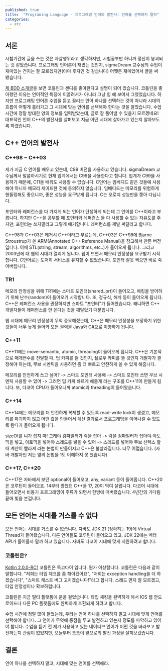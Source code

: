 ```yaml
---
published: true
title:  "Programing Language - 프로그래밍 언어의 발전사: 언어를 선택하지 말라"
categories:
  - etc
---
```


## 서론

시험기간에 글을 쓰는 것은 자살행위라고 생각하지만, 시험공부만 하니까 정신이 붕괴되는 것 같았습니다. 프로그래밍 언어론이 재밌는 것인지, sigmaDream 교수님의 수업이 재미있는 건지는 잘 모르겠지만(아마 후자인 것 같습니다) 어쨋든 재미있어서 글을 써 봤습니다. 

[제 BDD 소개글](https://chip-force-ed0.notion.site/59cdcd35ee6f40009ba780a996fb0dcd?pvs=4)을 보면 코틀린과 센디를 좋아한다고 설명이 되어 있습니다. 코틀린을 좋아했던 이유는 언어적인 특징에 이끌려서가 아니라 그냥 힙 해 보여서 그랬었습니다. 하지만 프로그래밍 언어론 수업을 듣고 끌리는 언어 하나를 선택하는 것이 아니라 시대의 흐름이 어떻게 흘러가고 그 시대에 맞는 언어를 선택해야 한다는 것을 알았습니다. 수업 시간에 정말 방대한 양의 정보를 입력받았는데, 글로 잘 풀어낼 수 있을지 모르겠네요! 대표적인 언어 C++의 발전사를 살펴보고 지금 어떤 시대에 살아가고 있는지 알아보도록 하겠습니다.

## C++ 언어의 발전사

### C++98 ~ C++03

제가 지금 C 언어를 배우고 있는데, C99 버전을 사용하고 있습니다. sigmaDream 교수님께서 말씀하시기로 현재 업계에서는 C99을 사용한다고 합니다. 업계가 C99을 사용하기 때문에, C11을 배워도 사용할 수 없습니다. C언어는 임베디드 같은 것들에 사용해야 하니까 메모리 세이프한 것에 동의하지 않습니다. 임베디드는 메모리를 위험하게 핸들링해도 좋으니까, 좋은 성능을 요구받게 됩니다. C는 오로지 성능만을 쫒아 다닙니다.

포인터와 레퍼런스를 다 가지게 되는 언어가 탄생하게 되는데 그 언어를 C++이라고 부릅니다. 하지만 C++을 공부할 때 포인터와 레퍼런스 둘 다 사용할 수 있는 자유도를 주지만, 포인터는 쓰지말라고 그렇게 얘기합니다. 레퍼런스를 제발 써달라고 합니다.

C++98과 C++03은 레거시 C++이라고 부르는데, C++03은 C++98에 Bjarne Stroustrup가 쓴 ARM(Annotated C++ Reference Manual)을 참고해서 만든 버전입니다. 이때 STL(string, stream, algorithms, etc..)가 들어오게 됩니다. 그리고 2003년에 대 웹의 시대가 열리게 됩니다. 웹이 뜨면서 메모리 안정성을 요구받기 시작합니다. C언어로는 도저히 서비스를 유지할 수 없었습니다. 포인터 잘못 찍으면 바로 죽어버립니다.

### TR1

메모리 안정성을 위해 TR1에는 스마트 포인터(shared_prt)이 들어오고, 해킹을 방어하기 위해 난수(random)이 들어오기 시작합니다. 또, 정규식, 해쉬 등이 들어오게 됩니다. C++은 레퍼런스 사용을 권장하지만 스마트 "포인터"가 들어왔습니다. 왜냐하면 C++ 개발자들이 레퍼런스를 안 쓴다는 것을 깨달았기 때문입니다. 

웹 시대에 메모리 안정성이 무척 중요해졌는데, C++은 메모리 안정성을 보장하기 위한 것들이 너무 늦게 들어와 모든 권력을 Java와 C#으로 이양하게 됩니다.

### C++11

C++11에는 move-semantic, atomic, threading이 들어오게 됩니다. C++은 기본적으로 매개변수를 전달할 때, 딥 카피를 뜰 것인지, 쉘로우 카피를 뜰 것인지 개발자가 결정해야 하는데, 무브 시멘틱을 사용하면 좀 더 빠르고 안전하게 쓸 수 있게 해줍니다.

메모리를 안전하게 쓰고 싶어? -> 스마트 포인터 사용해 -> 스마트 포인터 쓰면 무브 시멘틱 사용할 수 있어 -> 그러면 딥 카피 빠르게 해줄게 라는 구조를 C++11이 만들게 됩니다. 또, 다코어 CPU가 들어오니까 atomic과 threading이 들어왔습니다.

### C++14

C++14에는 메모리를 더 안전하게 복제할 수 있도록 read-write lock이 생겼고, 메모리를 파괴하지 않고 어떤 값을 만들어서 계산 결과로서 프로그래밍을 이어나갈 수 있도록 람다가 들어오게 됩니다. 

sizeOf를 니가 잡지 마! 그래야 컴파일러가 락을 잡아 -> 락을 컴파일러가 잡아야 아토믹을 넣고, 아토믹을 넣어야 스레드를 넣을 수 있어 -> 스레드를 넣어야 무브 신텍스 할 때 계산이 빨라져 라는 논법이 만들어지고 C++은 불살라집니다. 너무 어렵습니다. (자바 개발자인 저는 옆의 논법을 1도 이해하지 못 했습니다)

### C++17, C++20

C++17은 자바에서 보던 optional이 들어오고, any, variant 등이 들어옵니다. C++20은 코루틴이 들어오죠. 14부터 망했던 C++을 17, 20이 먹여 살립니다. 다코어 시대에 들어오면서 비동기 프로그래밍이 주류가 되면서 한방에 떠버렸습니다. 4년간의 기다림 끝애 빛을 본겁니다.

## 모든 언어는 시대를 거스를 수 없다

모든 언어는 시대를 거스를 수 없습니다. 자바도 JDK 21 (정확히는 19)에 Virtual Thread가 들어왔습니다. 다른 언어들도 코루틴이 들어오고 있고, JDK 22에는 벡터 API가 들어올까 말까 하고 있습니다. 자바도 다코어 시대에 맞게 지원하려고 합니다.

### 코틀린은?
[Kotlin 2.0.0-RC1](https://kotlinlang.org/docs/whatsnew-eap.html)
코틀린은 독고다이 입니다. 뭔가 이상합니다. 코틀린은 다음과 같이 말합니다. "저희는 타입 체크를 좀 해야겠어요", "저희는 exception handling을 더 하겠습니다", "스마트 캐스트 버그 고치겠습니다!"라고 합니다. 스레드 먼지 잘 모르겠고, 타입 안정성이나 확보하렵니다. 

코틀린은 지금 멀티 플랫폼에 운을 걸었습니다. 타입 체킹을 완벽하게 해서 IOS 웹 안드로이드나 다른 PC 플랫폼에도 완벽하게 호환되게 하려고 합니다.

수업 시간에 정말 많이 들었는데, 우리는 언어 하나를 선택하지 말고 시대에 맞게 언어를 선택해야 합니다. 그 언어가 무엇에 중점을 두고 발전하고 있는지 정도를 파악하고 있어야 합니다. 수업을 듣기 전 제가 사용하고 있는 네이티브 언어가 어떤 것을 바라보고 발전하는지 관심이 없었지만, 오늘부터 틈틈이 앞으로의 발전 과정을 살펴보겠습니다.


## 결론
언어 하나를 선택하지 말고, 시대에 맞는 언어를 선택해라.

